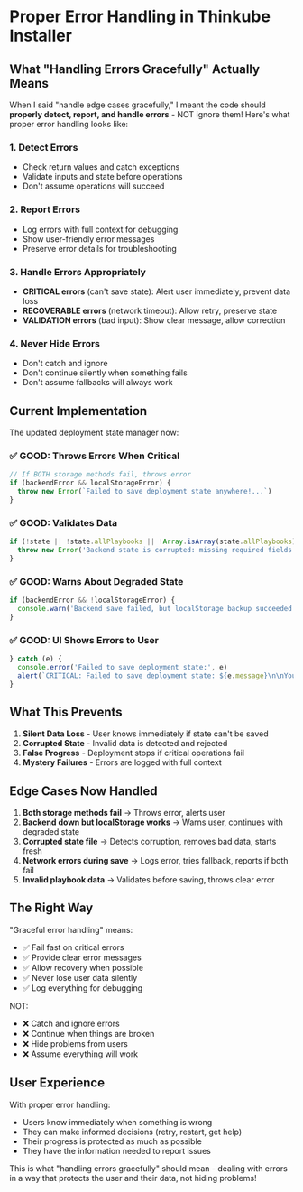 # Proper Error Handling in Thinkube Installer

## What "Handling Errors Gracefully" Actually Means

When I said "handle edge cases gracefully," I meant the code should **properly detect, report, and handle errors** - NOT ignore them! Here's what proper error handling looks like:

### 1. **Detect Errors**
- Check return values and catch exceptions
- Validate inputs and state before operations
- Don't assume operations will succeed

### 2. **Report Errors**
- Log errors with full context for debugging
- Show user-friendly error messages
- Preserve error details for troubleshooting

### 3. **Handle Errors Appropriately**
- **CRITICAL errors** (can't save state): Alert user immediately, prevent data loss
- **RECOVERABLE errors** (network timeout): Allow retry, preserve state
- **VALIDATION errors** (bad input): Show clear message, allow correction

### 4. **Never Hide Errors**
- Don't catch and ignore
- Don't continue silently when something fails
- Don't assume fallbacks will always work

## Current Implementation

The updated deployment state manager now:

### ✅ GOOD: Throws Errors When Critical
```javascript
// If BOTH storage methods fail, throws error
if (backendError && localStorageError) {
  throw new Error(`Failed to save deployment state anywhere!...`)
}
```

### ✅ GOOD: Validates Data
```javascript
if (!state || !state.allPlaybooks || !Array.isArray(state.allPlaybooks)) {
  throw new Error('Backend state is corrupted: missing required fields')
}
```

### ✅ GOOD: Warns About Degraded State
```javascript
if (backendError && !localStorageError) {
  console.warn('Backend save failed, but localStorage backup succeeded. State may be lost on system restart!')
}
```

### ✅ GOOD: UI Shows Errors to User
```javascript
} catch (e) {
  console.error('Failed to save deployment state:', e)
  alert(`CRITICAL: Failed to save deployment state: ${e.message}\n\nYour progress may be lost!`)
}
```

## What This Prevents

1. **Silent Data Loss** - User knows immediately if state can't be saved
2. **Corrupted State** - Invalid data is detected and rejected
3. **False Progress** - Deployment stops if critical operations fail
4. **Mystery Failures** - Errors are logged with full context

## Edge Cases Now Handled

1. **Both storage methods fail** → Throws error, alerts user
2. **Backend down but localStorage works** → Warns user, continues with degraded state
3. **Corrupted state file** → Detects corruption, removes bad data, starts fresh
4. **Network errors during save** → Logs error, tries fallback, reports if both fail
5. **Invalid playbook data** → Validates before saving, throws clear error

## The Right Way

"Graceful error handling" means:
- ✅ Fail fast on critical errors
- ✅ Provide clear error messages
- ✅ Allow recovery when possible
- ✅ Never lose user data silently
- ✅ Log everything for debugging

NOT:
- ❌ Catch and ignore errors
- ❌ Continue when things are broken
- ❌ Hide problems from users
- ❌ Assume everything will work

## User Experience

With proper error handling:
- Users know immediately when something is wrong
- They can make informed decisions (retry, restart, get help)
- Their progress is protected as much as possible
- They have the information needed to report issues

This is what "handling errors gracefully" should mean - dealing with errors in a way that protects the user and their data, not hiding problems!
